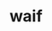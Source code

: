 ---
category: 4-letters
denotation: null
name: waif
reference_link: https://www.etymonline.com/word/waif
root_language: null
root_name: null
title: waif
type: free
word_sums:
- respelling: waif
  sum: 'Waif + '
---